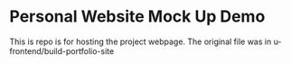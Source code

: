 # Personal Website Mock Up Demo

This is repo is for hosting the project webpage. The original file was in u-frontend/build-portfolio-site